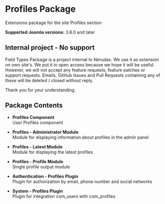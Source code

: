# Profiles Package
Extensions package for the site Profiles section

**Supported Joomla versions:** 3.8.0 and later  


## Internal project - No support
Field Types Package is a project internal to Nerudas. We use it as extension on own site's. We put it in open access because we hope it will be useful. However, we will not accept any feature requests, feature patches or support requests. Emails, GitHub Issues and Pull Requests containing any of these will be deleted / closed without reply.

Thank you for your understanding.


## Package Contents
* **Profiles Component**  
User Profiles component

* **Profiles - Administrator Module**  
Module for displaying information about profiles in the admin panel

* **Profiles - Latest Module**  
Module for displaying the latest profiles

* **Profiles - Profile Module**  
Single profile output module

* **Authentication - Profiles Plugin**  
Plugin for authorization by email, phone number and social networks

* **System - Profiles Plugin**  
Plugin for integration com_users with com_profiles
